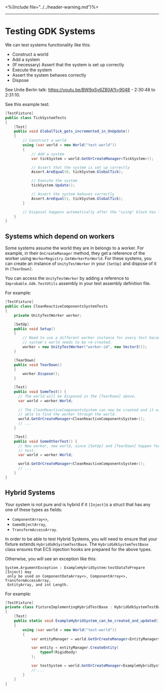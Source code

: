 <%(Include file="../../header-warning.md")%>

-----

# Testing GDK Systems

We can test systems functionality like this:

- Construct a world
- Add a system
- (If necessary) Assert that the system is set up correctly
- Execute the system
- Assert the system behaves correctly
- Dispose

See Unite Berlin talk: https://youtu.be/BW9qSy6ZB0A?t=9048 - 2:30:48 to 2:31:10.

See this example test:


```cs
[TestFixture]
public class TickSystemTests
{
    [Test]
    public void GlobalTick_gets_incremented_in_OnUpdate()
    {
        // Construct a world
        using (var world = new World("test-world"))
        {
            // Add a system
            var tickSystem = world.GetOrCreateManager<TickSystem>();

            // Assert that the system is set up correctly
            Assert.AreEqual(0, tickSystem.GlobalTick);

            // Execute the system
            tickSystem.Update();

            // Assert the system behaves correctly
            Assert.AreEqual(1, tickSystem.GlobalTick);
        }

        // Disposal happens automatically after the "using" block has finished.
    }
}
```

## Systems which depend on workers
Some systems assume the world they are in belongs to a worker.
For example, in their `OnCreateManager` method, they get a reference of the
 worker using `WorkerRegistry.GetWorkerForWorld`. For these systems, you can
 create an instance of `UnityTestWorker` in your `[SetUp]` and dispose of it in
 `[TearDown]`.

You can access the `UnityTestWorker` by adding a reference to
 `Improbable.Gdk.TestUtils` assembly in your test assembly definition file.

For example:

```cs
[TestFixture]
public class CleanReactiveComponentsSystemTests
{
    private UnityTestWorker worker;

    [SetUp]
    public void Setup()
    {
        // Need to use a different worker instance for every test because the
        // system's world needs to be re-created.
        worker = new UnityTestWorker("worker-id", new Vector3());
    }

    [TearDown]
    public void TearDown()
    {
        worker.Dispose();
    }

    [Test]
    public void SomeTest() {
      // The world will be disposed in the [TearDown] above.
      var world = worker.World;
      
      // The CleanReactiveComponentsSystem can now be created and it will be
      // able to find the worker through the world.
      world.GetOrCreateManager<CleanReactiveComponentsSystem>();
      // ...
    }

    [Test]
    public void SomeOtherTest() {
      // New worker, new world, since [SetUp] and [TearDown] happen for each
      // test.
      var world = worker.World;

      world.GetOrCreateManager<CleanReactiveComponentsSystem>();
      // ...
    }
}
```

## Hybrid Systems
Your system is not pure and is hybrid if it  `[Inject]`s a struct that has any
 one of these types as fields:
- `ComponentArray<>`,
- `GameObjectArray`,
- `TransformAccessArray`.

In order to be able to test Hybrid Systems, you will need to ensure that your
 fixture extends `HybridGdkSystemTestBase`. The `HybridGdkSystemTestBase` class
 ensures that ECS injection hooks are prepared for the above types.

Otherwise, you will see an exception like this:

```
System.ArgumentException : ExampleHybridSystem:testDataToPrepare [Inject] may
 only be used on ComponentDataArray<>, ComponentArray<>, TransformAccessArray,
 EntityArray, and int Length.
```

For example:
```cs
[TestFixture]
private class FixtureImplementingHybridTestBase : HybridGdkSystemTestBase
{
    [Test]
    public static void ExampleHybridSystem_can_be_created_and_updated()
    {
        using (var world = new World("test-world"))
        {
            var entityManager = world.GetOrCreateManager<EntityManager>();

            var entity = entityManager.CreateEntity(
                typeof(Rigidbody)
            );

            var testSystem = world.GetOrCreateManager<ExampleHybridSystem>();
            // ...
        }
    }
}
```